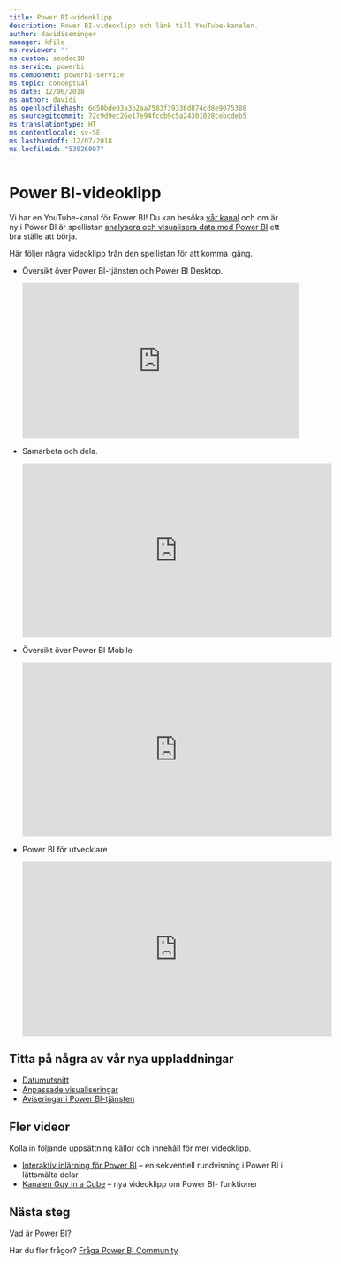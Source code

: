 ```yaml
---
title: Power BI-videoklipp
description: Power BI-videoklipp och länk till YouTube-kanalen.
author: davidiseminger
manager: kfile
ms.reviewer: ''
ms.custom: seodec18
ms.service: powerbi
ms.component: powerbi-service
ms.topic: conceptual
ms.date: 12/06/2018
ms.author: davidi
ms.openlocfilehash: 6d50bde03a3b2aa7583f39336d874cd8e9075388
ms.sourcegitcommit: 72c9d9ec26e17e94fccb9c5a24301028cebcdeb5
ms.translationtype: HT
ms.contentlocale: sv-SE
ms.lasthandoff: 12/07/2018
ms.locfileid: "53026097"
---
```

# <a name="power-bi-videos"></a>Power BI-videoklipp
Vi har en YouTube-kanal för Power BI! Du kan besöka [vår kanal](https://www.youtube.com/user/mspowerbi/videos) och om är ny i Power BI är spellistan [analysera och visualisera data med Power BI](https://www.youtube.com/playlist?list=PL1N57mwBHtN0JFoKSR0n-tBkUJHeMP2cP) ett bra ställe att börja.

Här följer några videoklipp från den spellistan för att komma igång.

* Översikt över Power BI-tjänsten och Power BI Desktop.
  
  <iframe width="500" height="281" src="https://www.youtube.com/embed/l2wy4XgQIu0" frameborder="0" allowfullscreen></iframe>
* Samarbeta och dela.
  
  <iframe width="560" height="315" src="https://www.youtube.com/embed/5DABLeJzQYM" frameborder="0" allow="autoplay; encrypted-media" allowfullscreen></iframe>
* Översikt över Power BI Mobile
  
  <iframe width="560" height="315" src="https://www.youtube.com/embed/07uBWhaCo78" frameborder="0" allow="autoplay; encrypted-media" allowfullscreen></iframe>

* Power BI för utvecklare
  <iframe width="560" height="315" src="https://www.youtube.com/embed/47uXJW1GIUY" frameborder="0" allow="autoplay; encrypted-media" allowfullscreen></iframe>  

## <a name="watch-some-of-our-new-uploads"></a>Titta på några av vår nya uppladdningar
* [Datumutsnitt](https://youtu.be/V7i82ZZm0vw)
* [Anpassade visualiseringar](https://youtu.be/d-rXAJ3_uAo)
* [Aviseringar i Power BI-tjänsten](https://youtu.be/JbL2-HJ8clE)

## <a name="more-videos"></a>Fler videor
Kolla in följande uppsättning källor och innehåll för mer videoklipp.

* [Interaktiv inlärning för Power BI](https://powerbi.microsoft.com/guided-learning/) – en sekventiell rundvisning i Power BI i lättsmälta delar
* [Kanalen Guy in a Cube](https://www.youtube.com/channel/UCFp1vaKzpfvoGai0vE5VJ0w) – nya videoklipp om Power BI- funktioner

## <a name="next-steps"></a>Nästa steg
[Vad är Power BI?](power-bi-overview.md)

Har du fler frågor? [Fråga Power BI Community](http://community.powerbi.com/)

